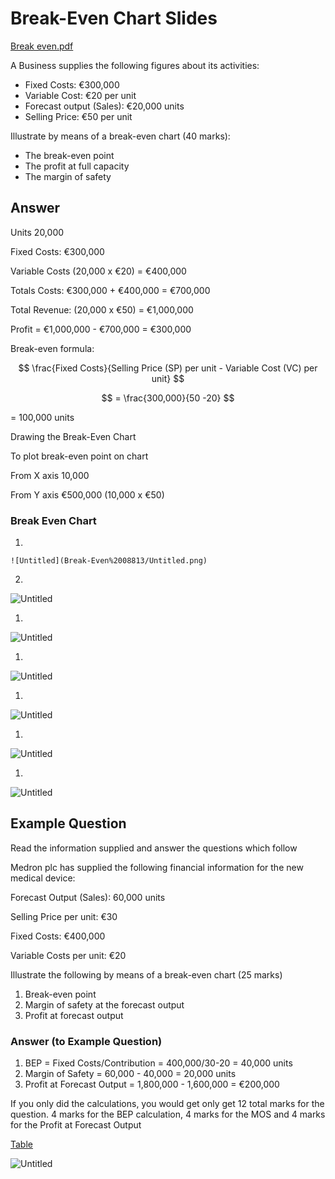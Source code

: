 # Break-Even Chart Slides

[Break even.pdf](Break-Even%2008813/Break_even.pdf)

A Business supplies the following figures about its activities:

- Fixed Costs: €300,000
- Variable Cost: €20 per unit
- Forecast output (Sales): €20,000 units
- Selling Price: €50 per unit

Illustrate by means of a break-even chart (40 marks):

- The break-even point
- The profit at full capacity
- The margin of safety

## Answer

Units 20,000

Fixed Costs: €300,000

Variable Costs (20,000 x €20) = €400,000

Totals Costs: €300,000 + €400,000 = €700,000

Total Revenue: (20,000 x €50) = €1,000,000

Profit = €1,000,000 - €700,000 = €300,000

Break-even formula:

$$
\frac{Fixed Costs}{Selling Price (SP) per unit - Variable Cost (VC) per unit}
$$

$$
= \frac{300,000}{50 -20}
$$

= 100,000 units

Drawing the Break-Even Chart

To plot break-even point on chart

From X axis 10,000

From Y axis €500,000 (10,000 x €50)

### Break Even Chart

1.  
    
    ![Untitled](Break-Even%2008813/Untitled.png)
    
2.  

![Untitled](Break-Even%2008813/Untitled%201.png)

1.  

![Untitled](Break-Even%2008813/Untitled%202.png)

1.  

![Untitled](Break-Even%2008813/Untitled%203.png)

1.  

![Untitled](Break-Even%2008813/Untitled%204.png)

1.  

![Untitled](Break-Even%2008813/Untitled%205.png)

1.  

![Untitled](Break-Even%2008813/Untitled%206.png)

## Example Question

Read the information supplied and answer the questions which follow

Medron plc has supplied the following financial information for the new medical device:

Forecast Output (Sales): 60,000 units

Selling Price per unit: €30

Fixed Costs: €400,000

Variable Costs per unit: €20

Illustrate the following by means of a break-even chart (25 marks)

1. Break-even point
2. Margin of safety at the forecast output
3. Profit at forecast output

### Answer (to Example Question)

1. BEP = Fixed Costs/Contribution = 400,000/30-20 = 40,000 units
2. Margin of Safety = 60,000 - 40,000 = 20,000 units
3. Profit at Forecast Output = 1,800,000 - 1,600,000 = €200,000

If you only did the calculations, you would get only get 12 total marks for the question. 4 marks for the BEP calculation, 4 marks for the MOS and 4 marks for the Profit at Forecast Output

[Table](Break-Even%2008813/Table%20e92ea.csv)

![Untitled](Break-Even%2008813/Untitled%207.png)